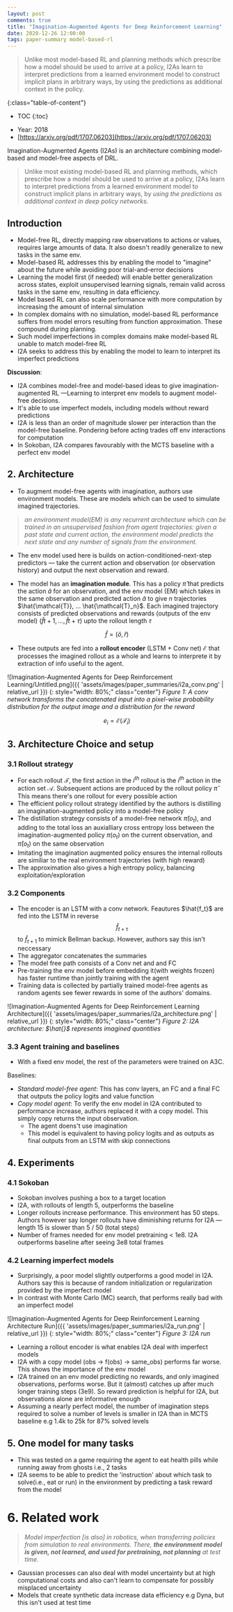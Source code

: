 ```yaml
---
layout: post
comments: true
title: "Imagination-Augmented Agents for Deep Reinforcement Learning"
date: 2020-12-26 12:00:00
tags: paper-summary model-based-rl
---
```


> Unlike most model-based RL and planning methods
> which prescribe how a model should be used to arrive at a policy, I2As learn to interpret predictions from a learned environment model to construct implicit plans in arbitrary ways, by using the predictions as additional context in the policy.
<!--more-->

{:class="table-of-content"}
* TOC
{:toc}


- Year: 2018
- [https://arxiv.org/pdf/1707.06203](https://arxiv.org/pdf/1707.06203)

Imagination-Augmented Agents (I2As) is an architecture combining model-based and model-free aspects of DRL.

> Unlike most existing model-based RL and planning methods,
which prescribe how a model should be used to arrive at a policy, I2As learn to interpret predictions from a learned environment model to construct implicit plans in arbitrary ways, by *using the predictions as additional context in deep policy networks*.

## Introduction

- Model-free RL, directly mapping raw observations to actions or values, requires large amounts of data. It also doesn't readily generalize to new tasks in the same env.
- Model-based RL addresses this by enabling the model to "imagine" about the future while avoiding poor trial-and-error decisions
- Learning the model first (if needed) will enable better generalization across states, exploit unsupervised learning signals, remain valid across tasks in the same env, resulting in data efficiency.
- Model based RL can also scale performance with more computation by increasing the amount of internal simulation
- In complex domains with no simulation, model-based RL performance suffers from model errors resulting from function approximation. These compound during planning.
- Such model imperfections in complex domains make model-based RL unable to match model-free RL
- I2A seeks to address this by enabling the model to learn to interpret its imperfect predictions

**Discussion**:

- I2A combines model-free and model-based ideas to give imagination-augmented RL —Learning to interpret env models to augment model-free decisions.
- It's able to use imperfect models, including models without reward predictions
- I2A is less than an order of magnitude slower per interaction than the model-free baseline. Pondering before acting trades off env interactions for computation
- In Sokoban, I2A compares favourably with the MCTS baseline with a perfect env model

## 2. Architecture

- To augment model-free agents with imagination, authors use environment models. These are models which can be used to simulate imagined trajectories.

> *an environment model(EM) is any recurrent architecture which can be trained in an unsupervised fashion from agent trajectories: given a past state and current action, the environment model predicts the next state and any number of signals from the environment.*

- The env model used here is builds on action-conditioned-next-step predictors — take the current action and observation (or observation history) and output the next observation and reward.

- The model has an **imagination module**. This has a policy $\hat{\pi}$ that predicts the action $\hat{a}$ for an observation, and the env model (EM) which takes in the same observation and predicted action $\hat{a}$ to give $n$ trajectories $\hat{\mathcal{T}}, ... \hat{\mathcal{T}_n}$. Each imagined trajectory consists of predicted observations and rewards (outputs of the env model) $\left(\hat{f}{t+1},\dots, \hat{f}{t + \tau}\right)$ upto the rollout length $\tau$

$$\hat{f} = (\hat{o}, \hat{ r})$$

- These outputs are fed into a **rollout encoder** (LSTM + Conv net) $\mathcal{E}$ that processes the imagined rollout as a whole and learns to interprete it by extraction of info useful to the agent.

![Imagination-Augmented Agents for Deep Reinforcement Learning/Untitled.png]({{ 'assets/images/paper_summaries/i2a_conv.png' | relative_url  }})
{: style="width: 80%;" class="center"}
*Figure 1: A conv network transforms the concatenated input into a pixel-wise probability distribution for the output image and a distribution for the reward*

$$e_i = \mathcal{E}(\mathcal{T}_i)$$

## 3. Architecture Choice and setup

### 3.1 Rollout strategy

- For each rollout $\mathcal{T}$, the first action in the  $i^{th}$ rollout is the $i^{th}$ action in the action set $\mathcal{A}$. Subsequent actions are produced by the rollout policy $\hat{\pi}$
This means there's one rollout for every possible action
- The efficient policy rollout strategy identified by the authors is distilling an imagination-augmented policy into a model-free policy
- The distillation strategy consists of a model-free network $\hat{\pi}(o_t)$, and adding to the total loss an auxialliary cross entropy loss between the imagination-augmented policy $\pi(o_t)$ on the current observation, and $\hat{\pi}(o_t)$ on the same observation
- Imitating the imagination augmented policy ensures the internal rollouts are similiar to the real environment trajectories (with high reward)
- The approximation also gives a high entropy policy, balancing exploitation/exploration

### 3.2 Components

- The encoder is an LSTM with a conv network. Feautures $\hat{f_t}$ are fed into the LSTM in reverse $$\hat{f}_{t+\tau}$$ to $\hat{f}_{t+1}$ to mimick Bellman backup. However, authors say this isn't neccessary
- The aggregator concatenates the summaries
- The model free path consists of a Conv net and and FC
- Pre-training the env model before embedding it(with weights frozen) has faster runtime than jointly training with the agent
- Training data is collected by partially trained model-free agents as random agents see fewer rewards in some of the authors' domains.

![Imagination-Augmented Agents for Deep Reinforcement Learning Architecture]({{ 'assets/images/paper_summaries/i2a_architecture.png' | relative_url  }})
{: style="width: 80%;" class="center"}
*Figure 2: I2A architecture: $\hat{}$ represents imagined quantities*

### 3.3 Agent training and baselines

- With a fixed env model, the rest of the parameters were trained on A3C.

Baselines:

- *Standard model-free agent*: This has conv layers, an FC and a final FC that outputs the policy logits and value function
- *Copy model agent*: To verify the env model in I2A contributed to performance increase, authors replaced it with a copy model. This simply copy returns the input observation.
    - The agent doens't use imagination
    - This model is equivalent to having policy logits and as outputs as final outputs from an LSTM with skip connections

## 4. Experiments

### 4.1 Sokoban

- Sokoban involves pushing a box to a target location
- I2A, with rollouts of length 5, outperforms the baseline
- Longer rollouts increase performance. This environment has 50 steps. Authors however say longer rollouts have diminishing returns for I2A — length 15 is slower than 5 / 50 (total steps)
- Number of frames needed for env model pretraining < 1e8. I2A outperforms baseline after seeing 3e8 total frames

### 4.2 Learning imperfect models

- Surprisingly, a poor model slightly outperforms a good model in I2A. Authors say this is because of random initialization or regularization provided by the imperfect model
- In contrast with Monte Carlo (MC) search, that performs really bad with an imperfect model

![Imagination-Augmented Agents for Deep Reinforcement Learning Architecture Run]({{ 'assets/images/paper_summaries/i2a_run.png' | relative_url  }})
{: style="width: 80%;" class="center"}
*Figure 3: I2A run*


- Learning a rollout encoder is what enables I2A deal with imperfect models
- I2A with a copy model (obs → f(obs) → same_obs) performs far worse. This shows the importance of the env model
- I2A trained on an env model predicting no rewards, and only imagined observations, performs worse. But it (almost) catches up after much longer training steps (3e9). So reward prediction is helpful for I2A, but observations alone are informative enough
- Assuming a nearly perfect model, the number of imagination steps required to solve a number of levels is smaller in I2A than in MCTS baseline e.g 1.4k to 25k for 87% solved levels

## 5. One model for many tasks

- This was tested on a game requiring the agent to eat health pills while running away from ghosts i.e., 2 tasks
- I2A seems to be able to predict the 'instruction' about which task to solve(i.e., eat or run) in the environment by predicting a task reward from the model

# 6. Related work

> *Model imperfection [is also] in robotics, when transferring policies from
simulation to real environments. There, **the environment model is given, not learned, and used for pretraining, not planning** at test time.*

- Gaussian processes can also deal with model uncertainty but at high computational costs and also can't learn to compensate for possibly misplaced uncertainty
- Models that create synthetic data increase data efficiency e.g Dyna, but this isn't used at test time
